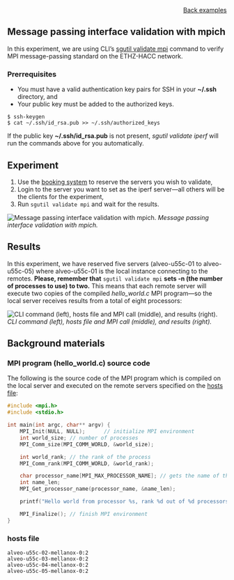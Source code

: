 <div id="readme" class="Box-body readme blob js-code-block-container">
<article class="markdown-body entry-content p-3 p-md-6" itemprop="text">
<p align="right">
<a href="https://github.com/fpgasystems/sgrt/blob/main/examples.md#examples">Back examples</a>
</p>

# Message passing interface validation with mpich
In this experiment, we are using CLI’s [sgutil validate mpi](../cli/docs/sgutil-validate-mpi.md) command to verify MPI message-passing standard on the ETHZ-HACC network.

### Prerrequisites
* You must have a valid authentication key pairs for SSH in your **~/.ssh** directory, and
* Your public key must be added to the authorized keys. 

```
$ ssh-keygen
$ cat ~/.ssh/id_rsa.pub >> ~/.ssh/authorized_keys
```

If the public key **~/.ssh/id_rsa.pub** is not present, *sgutil validate iperf* will run the commands above for you automatically.

## Experiment
1. Use the [booking system](https://alveo-booking.ethz.ch/login.php) to reserve the servers you wish to validate,
2. Login to the server you want to set as the iperf server—all others will be the clients for the experiment,
3. Run ```sgutil validate mpi``` and wait for the results.

![Message passing interface validation with mpich.](../imgs/infrastructure-validation-mpi.png "Message passing interface validation with mpich.")
*Message passing interface validation with mpich.*

## Results
In this experiment, we have reserved five servers (alveo-u55c-01 to alveo-u55c-05) where alveo-u55c-01 is the local instance connecting to the remotes. **Please, remember that** ```sgutil validate mpi``` **sets -n (the number of processes to use) to two.** This means that each remote server will execute two copies of the compiled *hello_world.c* MPI program—so the local server receives results from a total of eight processors:

![CLI command (left), hosts file and MPI call (middle), and results (right).](../imgs/infrastructure-validation-mpi-results.png "CLI command (left), hosts file and MPI call (middle), and results (right).")
*CLI command (left), hosts file and MPI call (middle), and results (right).*

## Background materials

### MPI program (hello_world.c) source code
The following is the source code of the MPI program which is compiled on the local server and executed on the remote servers specified on the [hosts file](#hosts-file):

```c
#include <mpi.h>
#include <stdio.h>

int main(int argc, char** argv) {
	MPI_Init(NULL, NULL);      // initialize MPI environment
	int world_size; // number of processes
	MPI_Comm_size(MPI_COMM_WORLD, &world_size);

	int world_rank; // the rank of the process
	MPI_Comm_rank(MPI_COMM_WORLD, &world_rank);

	char processor_name[MPI_MAX_PROCESSOR_NAME]; // gets the name of the processor
	int name_len;
	MPI_Get_processor_name(processor_name, &name_len);

	printf("Hello world from processor %s, rank %d out of %d processors\n", processor_name, world_rank, world_size);

	MPI_Finalize(); // finish MPI environment
}
```

### hosts file
```
alveo-u55c-02-mellanox-0:2
alveo-u55c-03-mellanox-0:2
alveo-u55c-04-mellanox-0:2
alveo-u55c-05-mellanox-0:2
```